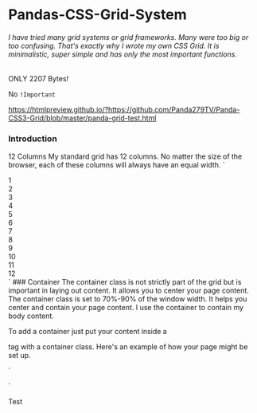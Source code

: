 # Pandas-CSS-Grid-System
###### I have tried many grid systems or grid frameworks. Many were too big or too confusing. That's exactly why I wrote my own CSS Grid. It is minimalistic, super simple and has only the most important functions. 

ONLY 2207 Bytes!

No `!Important`

https://htmlpreview.github.io/?https://github.com/Panda279TV/Panda-CSS3-Grid/blob/master/panda-grid-test.html


### Introduction
12 Columns
My standard grid has 12 columns. No matter the size of the browser, each of these columns will always have an equal width.
`
  <div class="row">
    <div class="col s1">1</div>
    <div class="col s1">2</div>
    <div class="col s1">3</div>
    <div class="col s1">4</div>
    <div class="col s1">5</div>
    <div class="col s1">6</div>
    <div class="col s1">7</div>
    <div class="col s1">8</div>
    <div class="col s1">9</div>
    <div class="col s1">10</div>
    <div class="col s1">11</div>
    <div class="col s1">12</div>
  </div>
`
### Container
The container class is not strictly part of the grid but is important in laying out content. It allows you to center your page content. The container class is set to 70%-90% of the window width. It helps you center and contain your page content. I use the container to contain my body content.

To add a container just put your content inside a <div> tag with a container class. Here's an example of how your page might be set up.

`
  <div class="container">
    <!-- Page Content goes here -->
  </div>
`
      
Test

